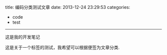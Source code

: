 title: 编码分类测试文章
date: 2013-12-24 23:29:53
categories:
- code
- test
---

这是我的开发笔记

这是关于一个标签的测试，我希望可以根据便签为文章分类.
